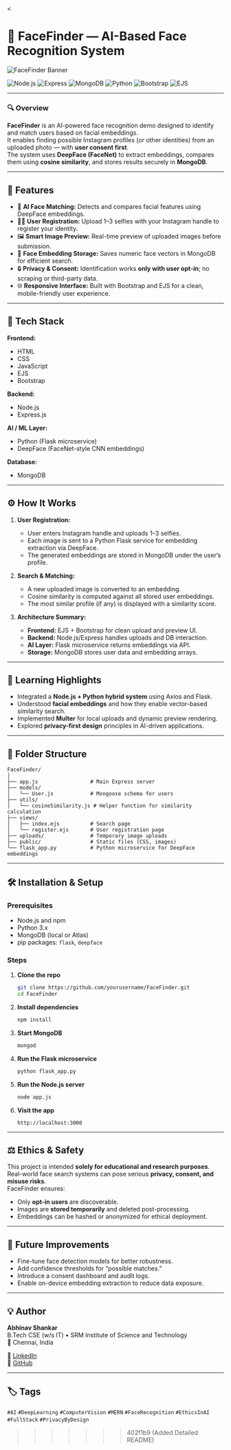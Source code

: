 <
# 🧠 FaceFinder — AI-Based Face Recognition System

![FaceFinder Banner](https://github.com/yourusername/FaceFinder/assets/banner.png)

![Node.js](https://img.shields.io/badge/Node.js-339933?style=for-the-badge&logo=nodedotjs&logoColor=white)
![Express](https://img.shields.io/badge/Express.js-000000?style=for-the-badge&logo=express&logoColor=white)
![MongoDB](https://img.shields.io/badge/MongoDB-4EA94B?style=for-the-badge&logo=mongodb&logoColor=white)
![Python](https://img.shields.io/badge/Python-3776AB?style=for-the-badge&logo=python&logoColor=white)
![Bootstrap](https://img.shields.io/badge/Bootstrap-7952B3?style=for-the-badge&logo=bootstrap&logoColor=white)
![EJS](https://img.shields.io/badge/EJS-000000?style=for-the-badge&logo=ejs&logoColor=white)

---

### 🔍 Overview

**FaceFinder** is an AI-powered face recognition demo designed to identify and match users based on facial embeddings.  
It enables finding possible Instagram profiles (or other identities) from an uploaded photo — with **user consent first**.  
The system uses **DeepFace (FaceNet)** to extract embeddings, compares them using **cosine similarity**, and stores results securely in **MongoDB**.

---

## 🚀 Features

- 🧬 **AI Face Matching:** Detects and compares facial features using DeepFace embeddings.
- 🙋‍♂️ **User Registration:** Upload 1–3 selfies with your Instagram handle to register your identity.
- 🖼️ **Smart Image Preview:** Real-time preview of uploaded images before submission.
- 💾 **Face Embedding Storage:** Saves numeric face vectors in MongoDB for efficient search.
- 🔒 **Privacy & Consent:** Identification works **only with user opt-in**; no scraping or third-party data.
- 🌐 **Responsive Interface:** Built with Bootstrap and EJS for a clean, mobile-friendly user experience.

---

## 🧰 Tech Stack

**Frontend:**  
- HTML  
- CSS  
- JavaScript  
- EJS  
- Bootstrap  

**Backend:**  
- Node.js  
- Express.js  

**AI / ML Layer:**  
- Python (Flask microservice)  
- DeepFace (FaceNet-style CNN embeddings)  

**Database:**  
- MongoDB  

---

## ⚙️ How It Works

1. **User Registration:**  
   - User enters Instagram handle and uploads 1–3 selfies.  
   - Each image is sent to a Python Flask service for embedding extraction via DeepFace.  
   - The generated embeddings are stored in MongoDB under the user’s profile.

2. **Search & Matching:**  
   - A new uploaded image is converted to an embedding.  
   - Cosine similarity is computed against all stored user embeddings.  
   - The most similar profile (if any) is displayed with a similarity score.

3. **Architecture Summary:**
   - **Frontend:** EJS + Bootstrap for clean upload and preview UI.  
   - **Backend:** Node.js/Express handles uploads and DB interaction.  
   - **AI Layer:** Flask microservice returns embeddings via API.  
   - **Storage:** MongoDB stores user data and embedding arrays.

---

## 🧠 Learning Highlights

- Integrated a **Node.js + Python hybrid system** using Axios and Flask.  
- Understood **facial embeddings** and how they enable vector-based similarity search.  
- Implemented **Multer** for local uploads and dynamic preview rendering.  
- Explored **privacy-first design** principles in AI-driven applications.  

---

## 🧩 Folder Structure

```
FaceFinder/
│
├── app.js                 # Main Express server
├── models/
│   └── User.js            # Mongoose schema for users
├── utils/
│   └── cosineSimilarity.js # Helper function for similarity calculation
├── views/
│   ├── index.ejs          # Search page
│   └── register.ejs       # User registration page
├── uploads/               # Temporary image uploads
├── public/                # Static files (CSS, images)
└── flask_app.py           # Python microservice for DeepFace embeddings
```

---

## 🛠️ Installation & Setup

### Prerequisites
- Node.js and npm
- Python 3.x
- MongoDB (local or Atlas)
- pip packages: `flask`, `deepface`

### Steps

1. **Clone the repo**
   ```bash
   git clone https://github.com/yourusername/FaceFinder.git
   cd FaceFinder
   ```

2. **Install dependencies**
   ```bash
   npm install
   ```

3. **Start MongoDB**
   ```bash
   mongod
   ```

4. **Run the Flask microservice**
   ```bash
   python flask_app.py
   ```

5. **Run the Node.js server**
   ```bash
   node app.js
   ```

6. **Visit the app**
   ```
   http://localhost:3000
   ```

---

## ⚖️ Ethics & Safety

This project is intended **solely for educational and research purposes**.  
Real-world face search systems can pose serious **privacy, consent, and misuse risks**.  
FaceFinder ensures:
- Only **opt-in users** are discoverable.  
- Images are **stored temporarily** and deleted post-processing.  
- Embeddings can be hashed or anonymized for ethical deployment.

---

## 📅 Future Improvements

- Fine-tune face detection models for better robustness.  
- Add confidence thresholds for “possible matches.”  
- Introduce a consent dashboard and audit logs.  
- Enable on-device embedding extraction to reduce data exposure.

---

## 💡 Author

**Abhinav Shankar**  
B.Tech CSE (w/s IT) • SRM Institute of Science and Technology  
📍 Chennai, India  

🔗 [LinkedIn](https://www.linkedin.com/in/abhinavshankar17)  
🔗 [GitHub](https://github.com/abhinavshankar17)

---

## 🏷️ Tags

`#AI` `#DeepLearning` `#ComputerVision` `#MERN` `#FaceRecognition` `#EthicsInAI` `#FullStack` `#PrivacyByDesign`
>>>>>>> 402f1b9 (Added Detailed README)
